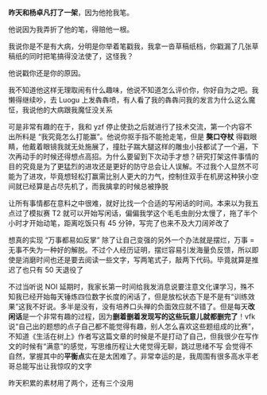 **昨天和杨卓凡打了一架**，因为他抢我笔。

他说因为我弄折了他的笔，得赔他一根。

我说你是不是有大病，分明是你举着笔戳我，我拿一沓草稿纸档，你戳漏了几张草稿纸的同时把笔搞得没法使了，这怪我？

他说戳你还是你的原因。

我不知道他这样无理取闹有什么趣味，他说不知道怎么评价你，你好自为之吧。我懒得继续吵，去 Luogu 上发犇犇喷，有人看了我的犇犇问我的发言为什么这么魔怔，我说他的大病跟我魔怔没关系

可是非常有趣的在于，我和 yzf 停止使劲之后就进行了技术交流，第一个内容不出所料是 “我究竟怎么打能赢”。他说你抠手指不能抢走笔，但是 **獒口夺杖** 得戳眼睛，他戴着眼镜我就无处施展了，撞肚子踹大腿这样的雕虫小技都试了一个遍，下次再动手的时候还得想点高招。为什么要留到下次动手才想？研究打架这件事情的目的究竟是为了更猛烈的进攻还是更好的防守总会让人误解。不过我个人显然不可能为了进攻，毕竟想轻松打赢需比别人更大的力气，控制住双手在机房这种狭小空间就已经算是占尽先机了，而我擒拿的时候总被挣脱

让所有事情都在意料之中很难，就好比找一个合适的写闲话的时间。本来以为我五点过了模拟赛 T2 就可以开始写闲话，偏偏我学这个毛毛虫剖分太慢了，拖了半个小时才开始动笔，距离吃饭只有 $45$ 分钟，写完了也来不及大刀阔斧改了

想真的实现 “万事都易如反掌” 除了让自己变强的另外一个办法就是摆烂，万事 $=$ 无事不失为一种好的解脱。不过个人经历证明，摆烂容易引发海量负反馈，所以即使是消磨时间也还是要去阅读一些文字，写两笔式子，敲两下代码。毕竟就算是推迟了也只有 50 天退役了

不过当听说 NOI 延期时，我家长第一时间给我发消息说要注意文化课学习，殊不知我已经开始每天锤炼四位数字长度的闲话了，但是放松状态下是不是有“训练效果”这我不好说。多半是没有，没有培养口头禅的负面效应就不错了。但是每天**改闲话**是一个非常有趣的过程，因为**删着删着发现写的这些玩意儿就都删完了**！vfk 说“自己出的题想的点子自己都不能觉得有趣，别人怎么喜欢这些题组成的比赛”，不知道《生活在树上》作者写这篇文章的时候是不是打动了自己，但我很少在写作文的时候有“满意”的感觉，写思维历程让大佬觉得无聊，跳过思绪不写 会觉得不自然，掌握其中的**平衡点**实在是太困难了。非常幸运的是，我周围有很多高水平老哥总能写出让我惊叹的文字

昨天积累的素材用了两个，还有三个没用